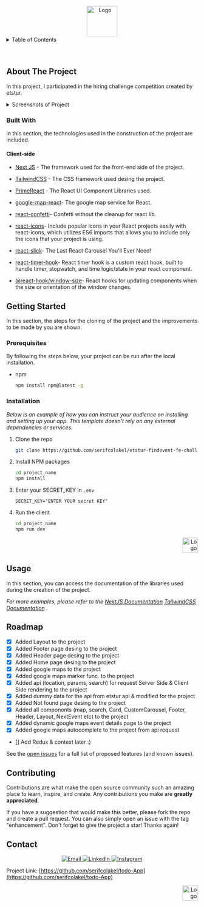 <!-- PROJECT LOGO -->
<br />
<div align="center">
  <a href="https://github.com/serifcolakel">
    <img src="https://i.hizliresim.com/a27dhrh.jpg" alt="Logo" width="80" height="80">
  </a>
</div>

<!-- TABLE OF CONTENTS -->
<details>
  <summary>Table of Contents</summary>
  <ol>
    <li>
      <a href="#about-the-project">About The Project</a>
      <ul>
        <li><a href="#built-with">Built With</a></li>
      </ul>
    </li>
    <li>
      <a href="#getting-started">Getting Started</a>
      <ul>
        <li><a href="#prerequisites">Prerequisites</a></li>
        <li><a href="#installation">Installation</a></li>
      </ul>
    </li>
    <li><a href="#usage">Usage</a></li>
    <li><a href="#roadmap">Roadmap</a></li>
    <li><a href="#contributing">Contributing</a></li>
    <li><a href="#contact">Contact</a></li>
  </ol>
</details>

<!-- ABOUT THE PROJECT -->
<br />
<br />

## About The Project

In this project, I participated in the hiring challenge competition created by etstur.

<details>
  <summary>Screenshots of Project</summary>
  <ol>
    <li>
        <p>To see Live Demo : https://etstur-findevent.vercel.app/ </p>
    </li>
  </ol>
</details>

### Built With

In this section, the technologies used in the construction of the project are included.

#### Client-side

- [Next JS](https://nextjs.org/) - The framework used for the front-end side of the project.
- [TailwindCSS](https://tailwindcss.com/) - The CSS framework used desing the project.
- [PrimeReact](https://www.primefaces.org/primereact/) - The React UI Component Libraries used.
- [google-map-react](https://tomchentw.github.io/react-google-maps/)- The google map service for React.
- [react-confetti](https://www.npmjs.com/package/react-confetti)- Confetti without the cleanup for react lib.
- [react-icons](https://react-icons.github.io/react-icons)- Include popular icons in your React projects easily with react-icons, which utilizes ES6 imports that allows you to include only the icons that your project is using.
- [react-slick](https://react-slick.neostack.com/)- The Last React Carousel You'll Ever Need!

- [react-timer-hook](https://www.npmjs.com/package/react-timer-hook)- React timer hook is a custom react hook, built to handle timer, stopwatch, and time logic/state in your react component.
- [@react-hook/window-size](https://www.npmjs.com/package/@react-hook/window-size)- React hooks for updating components when the size or orientation of the window changes.

<!-- GETTING STARTED -->

## Getting Started

In this section, the steps for the cloning of the project and the improvements to be made by you are shown.

### Prerequisites

By following the steps below, your project can be run after the local installation.

- npm
  ```sh
  npm install npm@latest -g
  ```

### Installation

_Below is an example of how you can instruct your audience on installing and setting up your app. This template doesn't rely on any external dependencies or services._

1. Clone the repo
   ```sh
   git clone https://github.com/serifcolakel/etstur-findevent-fe-challenge.git
   ```
2. Install NPM packages
   ```sh
   cd project_name
   npm install
   ```
3. Enter your SECRET_KEY in `.env`
   ```.env
   SECRET_KEY="ENTER YOUR secret KEY"
   ```
4. Run the client
   ```sh
   cd project_name
   npm run dev
   ```

<div align="right">
  <a href="#top">
      <img src="https://i.hizliresim.com/oxq9b8i.png" alt="Logo" width="40px" height="40px">
  </a>
</div>

<!-- USAGE EXAMPLES -->

## Usage

In this section, you can access the documentation of the libraries used during the creation of the project.

_For more examples, please refer to the [NextJS Documentation](https://nextjs.org/) [TailwindCSS Documentation](https://tailwindcss.com/) ._

<!-- ROADMAP  -->

## Roadmap

- [x] Added Layout to the project
- [x] Added Footer page desing to the project
- [x] Added Header page desing to the project
- [x] Added Home page desing to the project
- [x] Added google maps to the project
- [x] Added google maps marker func. to the project
- [x] Added api (location, params, search) for request Server Side & Client Side rendering to the project
- [x] Added dummy data for the api from etstur api & modified for the project
- [x] Added Not found page desing to the project
- [x] Added all components (map, search, Card, CustomCarousel, Footer, Header, Layout, NextEvent etc) to the project
- [x] Added dynamic google maps event details page to the project
- [x] Added google maps autocomplete to the project from api request
- [] Add Redux & context later :)

See the [open issues](https://github.com/serifcolakel/etstur-findevent-fe-challenge/issues) for a full list of proposed features (and known issues).

<!-- CONTRIBUTING -->

## Contributing

Contributions are what make the open source community such an amazing place to learn, inspire, and create. Any contributions you make are **greatly appreciated**.

If you have a suggestion that would make this better, please fork the repo and create a pull request. You can also simply open an issue with the tag "enhancement".
Don't forget to give the project a star! Thanks again!

<!-- CONTACT -->

## Contact

<p align="center">
    <a href="mailto:serifcolakel0@gmail.com">
        <img alt="Email" src="https://img.shields.io/badge/Email-serifcolakel0@gmail.com-green style=flat&logo=gmail">
    </a>
    <a href="https://www.linkedin.com/in/serifcolakel/" target="_blank">
        <img alt="LinkedIn" src="https://img.shields.io/badge/LinkedIn-@serifcolakel-violet?style=flat&logo=linkedin">
    </a>
    <a href="https://www.instagram.com/serifcolakell/">
        <img alt="Instagram" src="https://img.shields.io/badge/Instagram-serifcolakell-red?style=flat-square&logo=instagram">
    </a>
</p>

Project Link: [https://github.com/serifcolakel/todo-App](https://github.com/serifcolakel/todo-App)

<div align="right">
  <a href="#top">
      <img src="https://i.hizliresim.com/oxq9b8i.png" alt="Logo" width="40px" height="40px">
  </a>
</div>
